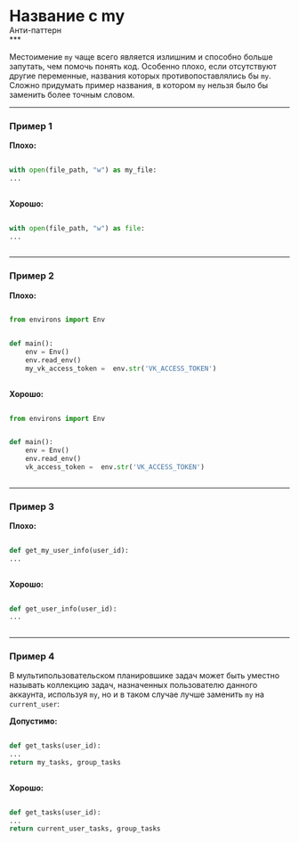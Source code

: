 
<div class="sticky-header">
  <div>
    <h1 style="margin: 0;">Название с my</h1>
    <p style="margin: 0;">Анти-паттерн</p>
  </div>
</div>
***

Местоимение `my` чаще всего является излишним и способно больше запутать, чем помочь понять код. Особенно плохо, если отсутствуют другие переменные, названия которых противопоставлялись бы `my`. Сложно придумать пример названия, в котором `my` нельзя было бы заменить более точным словом.

***

### Пример 1


                                **Плохо:**

                                ```python
                                with open(file_path, "w") as my_file:
...
                                ```


                                **Хорошо:**

                                ```python
                                with open(file_path, "w") as file:
...
                                ```

***

### Пример 2


                                    **Плохо:**

                                    ```python
                                    from environs import Env


def main():
    env = Env()
    env.read_env()
    my_vk_access_token =  env.str('VK_ACCESS_TOKEN')
                                    ```


                                    **Хорошо:**

                                    ```python
                                    from environs import Env


def main():
    env = Env()
    env.read_env()
    vk_access_token =  env.str('VK_ACCESS_TOKEN')
                                    ```

***

### Пример 3


                                **Плохо:**

                                ```python
                                def get_my_user_info(user_id):
...
                                ```


                                **Хорошо:**

                                ```python
                                def get_user_info(user_id):
...
                                ```

***

### Пример 4

В мультипользовательском планировшике задач может быть уместно называть коллекцию задач, назначенных пользователю данного аккаунта, используя `my`, но и в таком случае лучше заменить `my` на `current_user`:


                                **Допустимо:**

                                ```python
                                def get_tasks(user_id):
...
return my_tasks, group_tasks
                                ```


                                **Хорошо:**

                                ```python
                                def get_tasks(user_id):
...
return current_user_tasks, group_tasks
                                ```


